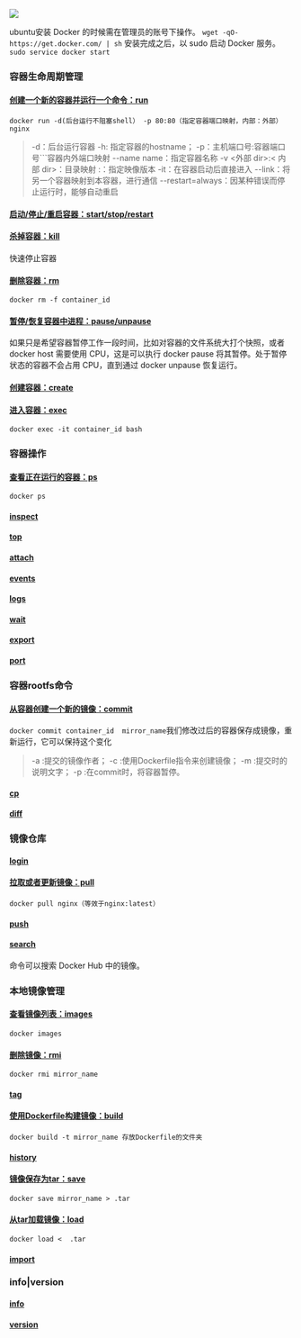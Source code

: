 

![](https://upload-images.jianshu.io/upload_images/18339009-a16ddde40bfc6f50.PNG?imageMogr2/auto-orient/strip%7CimageView2/2/w/1240)

ubuntu安装 Docker 的时候需在管理员的账号下操作。
```wget -qO- https://get.docker.com/ | sh```
安装完成之后，以 sudo 启动 Docker 服务。
``` sudo service docker start```

### 容器生命周期管理

#### [创建一个新的容器并运行一个命令：run](https://www.runoob.com/docker/docker-run-command.html)
```docker run -d(后台运行不阻塞shell） -p 80:80（指定容器端口映射，内部：外部） nginx```
>-d：后台运行容器
-h: 指定容器的hostname；
-p：主机端口号:容器端口号```容器内外端口映射
--name name：指定容器名称
-v <外部 dir>:< 内部 dir>：目录映射
<mirror name>:<version>：指定映像版本
-it：在容器启动后直接进入
--link：将另一个容器映射到本容器，进行通信
--restart=always：因某种错误而停止运行时，能够自动重启

#### [启动/停止/重启容器：start/stop/restart](https://www.runoob.com/docker/docker-start-stop-restart-command.html)
#### [杀掉容器：kill](https://www.runoob.com/docker/docker-kill-command.html)
快速停止容器
#### [删除容器：rm](https://www.runoob.com/docker/docker-rm-command.html)

```docker rm -f container_id```
#### [暂停/恢复容器中进程：pause/unpause](https://www.runoob.com/docker/docker-pause-unpause-command.html)
如果只是希望容器暂停工作一段时间，比如对容器的文件系统大打个快照，或者 docker host 需要使用 CPU，这是可以执行 docker pause 将其暂停。处于暂停状态的容器不会占用 CPU，直到通过 docker unpause 恢复运行。

#### [创建容器：create](https://www.runoob.com/docker/docker-create-command.html)
#### [进入容器：exec](https://www.runoob.com/docker/docker-exec-command.html)
```docker exec -it container_id bash```
### 容器操作

#### [查看正在运行的容器：ps](https://www.runoob.com/docker/docker-ps-command.html)
```docker ps```
#### [inspect](https://www.runoob.com/docker/docker-inspect-command.html)
#### [top](https://www.runoob.com/docker/docker-top-command.html)
#### [attach](https://www.runoob.com/docker/docker-attach-command.html)
#### [events](https://www.runoob.com/docker/docker-events-command.html)
#### [logs](https://www.runoob.com/docker/docker-logs-command.html)
#### [wait](https://www.runoob.com/docker/docker-wait-command.html)
#### [export](https://www.runoob.com/docker/docker-export-command.html)
#### [port](https://www.runoob.com/docker/docker-port-command.html)

### 容器rootfs命令

#### [从容器创建一个新的镜像：commit](https://www.runoob.com/docker/docker-commit-command.html)
```docker commit container_id  mirror_name```我们修改过后的容器保存成镜像，重新运行，它可以保持这个变化
>-a :提交的镜像作者；
-c :使用Dockerfile指令来创建镜像；
-m :提交时的说明文字；
-p :在commit时，将容器暂停。
#### [cp](https://www.runoob.com/docker/docker-cp-command.html)
#### [diff](https://www.runoob.com/docker/docker-diff-command.html)

### 镜像仓库

#### [login](https://www.runoob.com/docker/docker-login-command.html)
#### [拉取或者更新镜像：pull](https://www.runoob.com/docker/docker-pull-command.html)
```docker pull nginx（等效于nginx:latest）```

#### [push](https://www.runoob.com/docker/docker-push-command.html)
#### [search](https://www.runoob.com/docker/docker-search-command.html)
命令可以搜索 Docker Hub 中的镜像。
### 本地镜像管理

#### [查看镜像列表：images](https://www.runoob.com/docker/docker-images-command.html)

```docker images ```
#### [删除镜像：rmi](https://www.runoob.com/docker/docker-rmi-command.html)

```docker rmi mirror_name```
#### [tag](https://www.runoob.com/docker/docker-tag-command.html)
#### [使用Dockerfile构建镜像：build](https://www.runoob.com/docker/docker-build-command.html)
```docker build -t mirror_name 存放Dockerfile的文件夹```
#### [history](https://www.runoob.com/docker/docker-history-command.html)
#### [镜像保存为tar：save](https://www.runoob.com/docker/docker-save-command.html)

```docker save mirror_name > .tar```
#### [从tar加载镜像：load](https://www.runoob.com/docker/docker-load-command.html)
```docker load <  .tar```
#### [import](https://www.runoob.com/docker/docker-import-command.html)

### info|version

#### [info](https://www.runoob.com/docker/docker-info-command.html)
#### [version](https://www.runoob.com/docker/docker-version-command.html)

<!-- more -->

